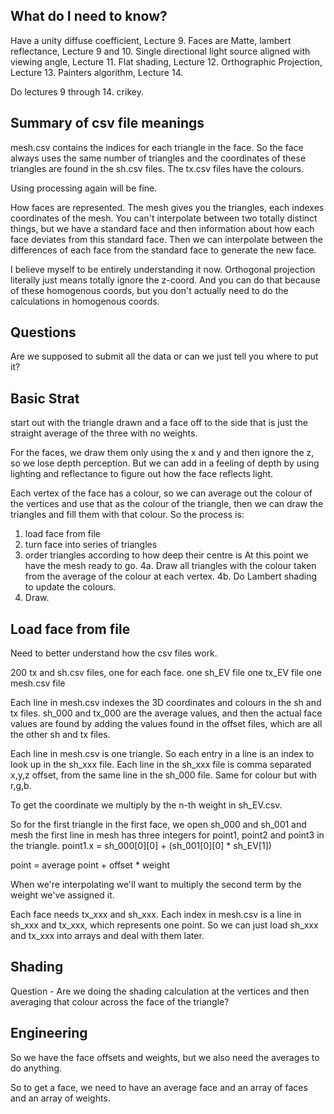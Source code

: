

## What do I need to know?
Have a unity diffuse coefficient, Lecture 9. 
Faces are Matte, lambert reflectance, Lecture 9 and 10.
Single directional light source aligned with viewing angle, Lecture 11.
Flat shading, Lecture 12.
Orthographic Projection, Lecture 13.
Painters algorithm, Lecture 14.

Do lectures 9 through 14.
crikey.


## Summary of csv file meanings
mesh.csv contains the indices for 
each triangle in the face. So the face 
always uses the same number of triangles 
and the coordinates of these 
triangles are found in the sh.csv files. The 
tx.csv files have the colours. 

Using processing again will be fine. 

How faces are represented.
The mesh gives you the triangles, 
each indexes coordinates of the mesh. You 
can't interpolate between two totally distinct 
things, but we have a standard face and then information 
about how each face deviates from this standard face. 
Then we can interpolate between the differences 
of each face from the standard face to generate the 
new face. 

I believe myself to be entirely understanding it now. 
Orthogonal projection literally just means totally ignore the z-coord. 
And you can do that because of these homogenous coords, 
but you don't actually need to do the calculations in homogenous coords.


## Questions

Are we supposed to submit all the data or can we just 
tell you where to put it?


## Basic Strat
start out with the triangle drawn and 
a face off to the side that is just the 
straight average of the three with no weights. 

For the faces, we draw them only using the x and y and then 
ignore the z, so we lose depth perception. But we can add in a
feeling of depth by using lighting and reflectance to 
figure out how the face reflects light.

Each vertex of the face has a colour, 
so we can average out the colour of the vertices and 
use that as the colour of the triangle, 
then we can draw the triangles and fill 
them with that colour. 
So the process is:
1. load face from file
2. turn face into series of triangles
3. order triangles according to how deep their centre is 
At this point we have the mesh ready to go.
4a. Draw all triangles with the colour taken from 
the average of the colour at each vertex.
4b. Do Lambert shading to update the colours.
5. Draw.

## Load face from file
Need to better understand how the csv files work.

200 tx and sh.csv files, one for each face. 
one sh_EV file
one tx_EV file
one mesh.csv file

Each line in mesh.csv indexes the 3D coordinates and colours 
in the sh and tx files. sh_000 and tx_000 are the average 
values, and then the actual face values 
are found by adding the values found in the 
offset files, which are all the other sh and tx files.

Each line in mesh.csv is one triangle. So each 
entry in a line is an index to look up in the 
sh_xxx file. Each line in the sh_xxx file 
is comma separated x,y,z offset, from the same 
line in the sh_000 file. Same for colour but with r,g,b.

To get the coordinate we multiply by the 
n-th weight in sh_EV.csv.

So for the first triangle in the first 
face, we open sh_000 and sh_001 and mesh
the first line in mesh has three integers for 
point1, point2 and point3 in the triangle. 
point1.x = sh_000[0][0] + (sh_001[0][0] * sh_EV[1])

point = average point + offset * weight

When we're interpolating we'll want to multiply the second 
term by the weight we've assigned it. 


Each face needs tx_xxx and sh_xxx.
Each index in mesh.csv is a line in 
sh_xxx and tx_xxx, which represents one point. 
So we can just load sh_xxx and tx_xxx into arrays 
and deal with them later.


## Shading
Question - Are we doing the shading calculation at the vertices 
and then averaging that colour across the face of the 
triangle?

## Engineering
So we have the face offsets and 
weights, but we also need the averages to 
do anything. 

So to get a face, we need to have an average face 
and an array of faces and an array of weights. 